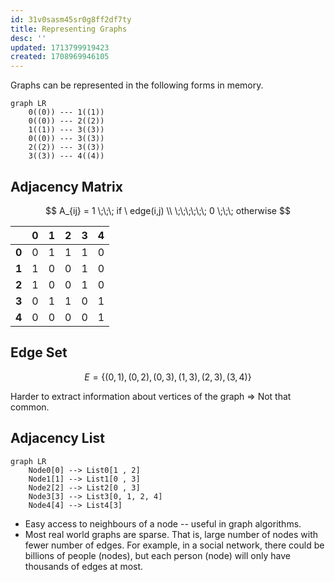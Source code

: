 ```yaml
---
id: 31v0sasm45sr0g8ff2df7ty
title: Representing Graphs
desc: ''
updated: 1713799919423
created: 1708969946105
---
```


Graphs can be represented in the following forms in memory. 

```mermaid
graph LR
    0((0)) --- 1((1))    
    0((0)) --- 2((2))
    1((1)) --- 3((3))            
    0((0)) --- 3((3))
    2((2)) --- 3((3))
    3((3)) --- 4((4))                      
```

## Adjacency Matrix

$$
A_{ij} =     1  \;\;\; if \ edge(i,j) \\
\;\;\;\;\;\; 0  \;\;\; otherwise 
$$


|      | 0 | 1 | 2 | 3 | 4 |
|------|---|---|---|---|---|
 **0** | 0 | 1 | 1 | 1 | 0 |
 **1** | 1 | 0 | 0 | 1 | 0 |
 **2** | 1 | 0 | 0 | 1 | 0 |
 **3** | 0 | 1 | 1 | 0 | 1 |
 **4** | 0 | 0 | 0 | 0 | 1 |


## Edge Set

$$
E = \{(0,1), (0,2), (0,3), (1,3), (2,3), (3,4)\}
$$


Harder to extract information about vertices of the graph => Not that common.


## Adjacency List

```mermaid
graph LR
    Node0[0] --> List0[1 , 2]
    Node1[1] --> List1[0 , 3]
    Node2[2] --> List2[0 , 3]
    Node3[3] --> List3[0, 1, 2, 4]
    Node4[4] --> List4[3]    
```

- Easy access to neighbours of a node -- useful in graph algorithms.
- Most real world graphs are sparse. That is, large number of nodes with fewer number of edges. For example, in a social network, there could be billions of people (nodes), but each person (node) will only have thousands of edges at most.
